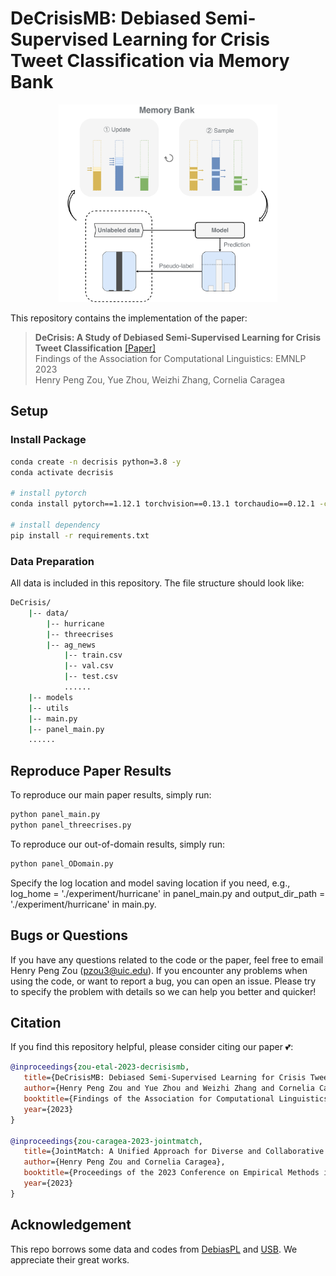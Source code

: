 # DeCrisisMB: Debiased Semi-Supervised Learning for Crisis Tweet Classification via Memory Bank

<!-- ![Task](images/MemoryBank.jpg) -->
<div align="center">
  <img src="images/MemoryBank.jpg" alt="Task" width="350">
</div>

This repository contains the implementation of the paper:
> **DeCrisis: A Study of Debiased Semi-Supervised Learning for Crisis Tweet Classification** 
> [[Paper]]()  <br>
> Findings of the Association for Computational Linguistics: EMNLP 2023 <br>
> Henry Peng Zou, Yue Zhou, Weizhi Zhang, Cornelia Caragea <br>


## Setup
### Install Package 
```bash
conda create -n decrisis python=3.8 -y
conda activate decrisis

# install pytorch
conda install pytorch==1.12.1 torchvision==0.13.1 torchaudio==0.12.1 -c pytorch

# install dependency
pip install -r requirements.txt
```
### Data Preparation
All data is included in this repository. The file structure should look like:

```bash
DeCrisis/
    |-- data/
        |-- hurricane
        |-- threecrises
        |-- ag_news
            |-- train.csv
            |-- val.csv
            |-- test.csv
            ......
    |-- models
    |-- utils
    |-- main.py
    |-- panel_main.py 
    ......
```

## Reproduce Paper Results

To reproduce our main paper results, simply run: 
```bash
python panel_main.py
python panel_threecrises.py
```

To reproduce our out-of-domain results, simply run:
```bash
python panel_ODomain.py
```
Specify the log location and model saving location if you need, e.g., log_home = './experiment/hurricane' in panel_main.py and output_dir_path = './experiment/hurricane' in main.py. 


## Bugs or Questions

If you have any questions related to the code or the paper, feel free to email Henry Peng Zou (pzou3@uic.edu). If you encounter any problems when using the code, or want to report a bug, you can open an issue. Please try to specify the problem with details so we can help you better and quicker!


## Citation
If you find this repository helpful, please consider citing our paper 💕: 
```bibtex
@inproceedings{zou-etal-2023-decrisismb,
   title={DeCrisisMB: Debiased Semi-Supervised Learning for Crisis Tweet Classification via Memory Bank},
   author={Henry Peng Zou and Yue Zhou and Weizhi Zhang and Cornelia Caragea},
   booktitle={Findings of the Association for Computational Linguistics: EMNLP 2023},
   year={2023}
}

@inproceedings{zou-caragea-2023-jointmatch,
   title={JointMatch: A Unified Approach for Diverse and Collaborative Pseudo-Labeling to Semi-Supervised Text Classification},
   author={Henry Peng Zou and Cornelia Caragea},
   booktitle={Proceedings of the 2023 Conference on Empirical Methods in Natural Language Processing (EMNLP)},
   year={2023}
}
```

## Acknowledgement
This repo borrows some data and codes from [DebiasPL](https://github.com/frank-xwang/debiased-pseudo-labeling) and [USB](https://github.com/microsoft/Semi-supervised-learning). We appreciate their great works.